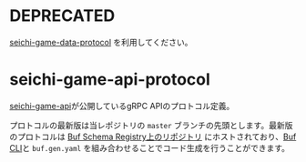 # DEPRECATED

[seichi-game-data-protocol](https://github.com/GiganticMinecraft/seichi-game-data-protocol) を利用してください。

# seichi-game-api-protocol

[seichi-game-api](https://github.com/GiganticMinecraft/seichi-game-api)が公開しているgRPC APIのプロトコル定義。

プロトコルの最新版は当レポジトリの `master` ブランチの先頭とします。最新版のプロトコルは [Buf Schema Registry上のリポジトリ](https://buf.build/gigantic-minecraft/game-data) にホストされており、[Buf CLI](https://github.com/bufbuild/buf)と `buf.gen.yaml` を組み合わせることでコード生成を行うことができます。
